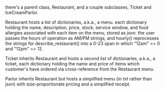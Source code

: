 there's a parent class, Restaurant, and a couple subclasses, Ticket and IceCreamParlor.

Restaurant hosts a list of dictionaries, a.k.a., a menu. each dictionary holding the name, description, price, stock, service window, and food allergies associated with each item on the menu, stored as json. the user passes the hours of operation as AM/PM strings, and hourly() reprocesses the strings for describe_restaurant() into a 0-23 span in which "12am" == 0 and "12pm" == 12.

Ticket inherits Restaurant and hosts a second list of dictionaries, a.k.a., a ticket, each dictionary holding the name and price of items which customer's have ordered via cross-reference from the Restaurant menu.

Parlor inherits Restaurant but hosts a simplified menu (in txt rather than json) with size-proportionate pricing and a simplified receipt.
